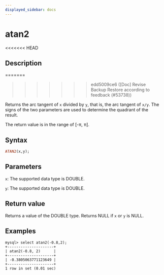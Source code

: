 ```yaml
---
displayed_sidebar: docs
---
```


# atan2

<<<<<<< HEAD
## Description
=======

>>>>>>> edd5009ce6 ([Doc] Revise Backup Restore according to feedback (#53738))

Returns the arc tangent of `x` divided by `y`, that is, the arc tangent of `x/y`. The signs of the two parameters are used to determine the quadrant of the result.

The return value is in the range of [-π, π].

## Syntax

```Haskell
ATAN2(x,y);
```

## Parameters

`x`: The supported data type is DOUBLE.

`y`: The supported data type is DOUBLE.

## Return value

Returns a value of the DOUBLE type. Returns NULL if `x` or `y` is NULL.

## Examples

```Plain Text
mysql> select atan2(-0.8,2);
+---------------------+
| atan2(-0.8, 2)      |
+---------------------+
| -0.3805063771123649 |
+---------------------+
1 row in set (0.01 sec)
```
